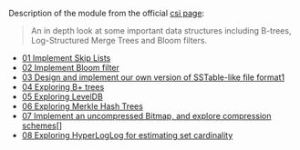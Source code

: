 Description of the module from the official [csi page](https://bradfieldcs.com/csi/):
> An in depth look at some important data structures including B-trees, Log-Structured Merge Trees and Bloom filters.

- [01 Implement Skip Lists](./01_skip_lists/)
- [02 Implement Bloom filter](./02_bloom_filters/)
- [03 Design and implement our own version of SSTable-like file format1](./03_lsm_trees/)
- [04 Exploring B+ trees](./04_B+_trees/)
- [05 Exploring LevelDB](./05_levelDB/)
- [06 Exploring Merkle Hash Trees](./06_merkle_hash_trees/)
- [07 Implement an uncompressed Bitmap, and explore compression schemes](./07_roaring_bitmaps/)[]
- [08 Exploring HyperLogLog for estimating set cardinality](./08_hyperLogLog/)





